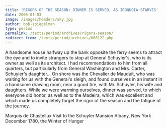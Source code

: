 ```yaml
---
title: 'RIGORS OF THE SEASON: DINNER IS SERVED, AS IROQUOIA STARVES'
date: 2005-01-03
image: /images/headers/sky.jpg
author: bob-spiegelman
type: period
permalink: /texts/period/archives/rigors-season/
redirect_from: /texts/period/archives/000122.php
---
```

A handsome house halfway up the bank opposite the ferry seems to attract the eye and to invite strangers to stop at General Schuyler's, who is its owner as well as its architect. I had recommendations to him from all quarters, but particularly from General Washington and Mrs. Carter, Schuyler's daughter... On shore was the Chevalier de Mauduit, who was waiting for us with the General's sleigh, and found ourselves in an instant in a handsome drawing room, near a good fire, with Mr. Schuyler, his wife and daughters. While we were warming ourselves, dinner was served, to which everyone did honor, as well as to the Madeira, which was excellent and which made us completely forget the rigor of the season and the fatigue of the journey.

Marquis de Chastellux
Visit to the Schuyler Mansion
Albany, New York
December 1780, the Winter of Hunger
